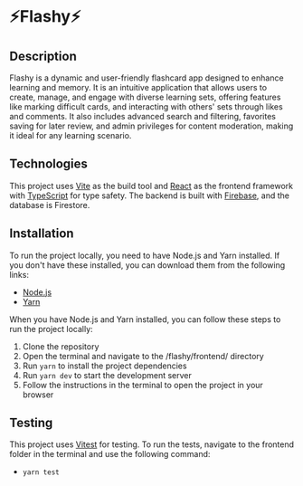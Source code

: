 # ⚡️Flashy⚡️

## Description

Flashy is a dynamic and user-friendly flashcard app designed to enhance learning and memory. It is an intuitive application that allows users to create, manage, and engage with diverse learning sets, offering features like marking difficult cards, and interacting with others' sets through likes and comments. It also includes advanced search and filtering, favorites saving for later review, and admin privileges for content moderation, making it ideal for any learning scenario.

## Technologies

This project uses [Vite](https://vitejs.dev/) as the build tool and [React](https://reactjs.org/) as the frontend framework with [TypeScript](https://www.typescriptlang.org/) for type safety. The backend is built with [Firebase](https://firebase.google.com/), and the database is Firestore.

## Installation

To run the project locally, you need to have Node.js and Yarn installed. If you don't have these installed, you can download them from the following links:

- [Node.js](https://nodejs.org/en/)
- [Yarn](https://yarnpkg.com/)

When you have Node.js and Yarn installed, you can follow these steps to run the project locally:

1. Clone the repository
2. Open the terminal and navigate to the /flashy/frontend/ directory
3. Run `yarn` to install the project dependencies
4. Run `yarn dev` to start the development server
5. Follow the instructions in the terminal to open the project in your browser

## Testing

This project uses [Vitest](https://vitest.dev/) for testing. To run the tests, navigate to the frontend folder in the terminal and use the following command:

- `yarn test`

